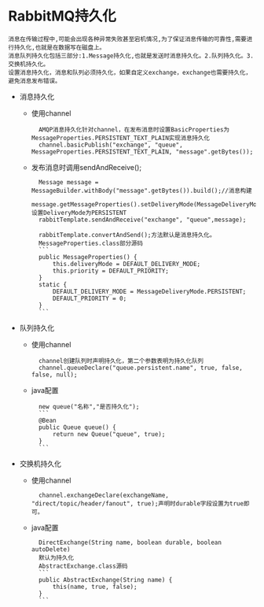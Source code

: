 # RabbitMQ持久化
    消息在传输过程中,可能会出现各种异常失败甚至宕机情况,为了保证消息传输的可靠性,需要进行持久化,也就是在数据写在磁盘上。
    消息队列持久化包括三部分:1.Message持久化,也就是发送时消息持久化。2.队列持久化。3.交换机持久化。
    设置消息持久化，消息和队列必须持久化，如果自定义exchange，exchange也需要持久化，避免消息发布错误。
- 消息持久化
    - 使用channel
        
            AMQP消息持久化针对channel，在发布消息时设置BasicProperties为MessageProperties.PERSISTENT_TEXT_PLAIN实现消息持久化
            channel.basicPublish("exchange", "queue", MessageProperties.PERSISTENT_TEXT_PLAIN, "message".getBytes());
            
    - 发布消息时调用sendAndReceive();
            
            Message message = MessageBuilder.withBody("message".getBytes()).build();//消息构建
            message.getMessageProperties().setDeliveryMode(MessageDeliveryMode.PERSISTENT);//设置DeliveryMode为PERSISTENT
            rabbitTemplate.sendAndReceive("exchange", "queue",message);
            
            rabbitTemplate.convertAndSend();方法默认是消息持久化。
            MessageProperties.class部分源码
            ```
            public MessageProperties() {
                this.deliveryMode = DEFAULT_DELIVERY_MODE;
                this.priority = DEFAULT_PRIORITY;
            }
            static {
                DEFAULT_DELIVERY_MODE = MessageDeliveryMode.PERSISTENT;
                DEFAULT_PRIORITY = 0;
            }
            ```
- 队列持久化
    - 使用channel
    
            channel创建队列时声明持久化，第二个参数表明为持久化队列
            channel.queueDeclare("queue.persistent.name", true, false, false, null);
    - java配置
    
            new queue("名称","是否持久化");
            ```
            @Bean
            public Queue queue() {
                return new Queue("queue", true);
            }
            ```
- 交换机持久化
    - 使用channel
    
            channel.exchangeDeclare(exchangeName, "direct/topic/header/fanout", true);声明时durable字段设置为true即可。
        
    - java配置
    
            DirectExchange(String name, boolean durable, boolean autoDelete)
            默认为持久化
            AbstractExchange.class源码
            ```
            public AbstractExchange(String name) {
                this(name, true, false);
            }
            ```

